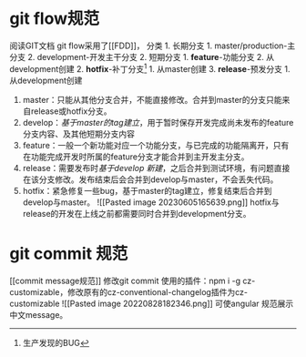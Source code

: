 # git flow规范
阅读GIT文档
git flow采用了[[FDD]]，
分类
	1. 长期分支
		1. master/production-主分支
		2. development-开发主干分支
	2. 短期分支
		1. **feature**-功能分支
			2. 从development创建
		2. **hotfix**-补丁分支[^1] 
			1. 从master创建
		3. **release**-预发分支
			1. 从development创建

1. master：只能从其他分支合并，不能直接修改。合并到master的分支只能来自release或hotfix分支。
2. develop：*基于master的tag建立*，用于暂时保存开发完成尚未发布的feature分支内容、及其他短期分支内容
3. feature：一般一个新功能对应一个功能分支，与已完成的功能隔离开，只有在功能完成开发时所属的feature分支才能合并到主开发主分支。
4. release：需要发布时*基于develop 新建*，之后合并到测试环境，有问题直接在该分支修改。发布结束后会合并到develop与master，不会丢失代码。
5. hotfix：紧急修复一些bug，基于master的tag建立，修复结束后合并到develop与master。
![[Pasted image 20230605165639.png]]
hotfix与release的开发在上线之前都需要同时合并到development分支。
# git commit 规范
[[commit message规范]] 
修改git commit 使用的插件：npm i -g cz-customizable，修改原有的cz-conventional-changelog插件为cz-customizable 
![[Pasted image 20220828182346.png]]
可使angular 规范展示中文message。

[^1]: 生产发现的BUG
